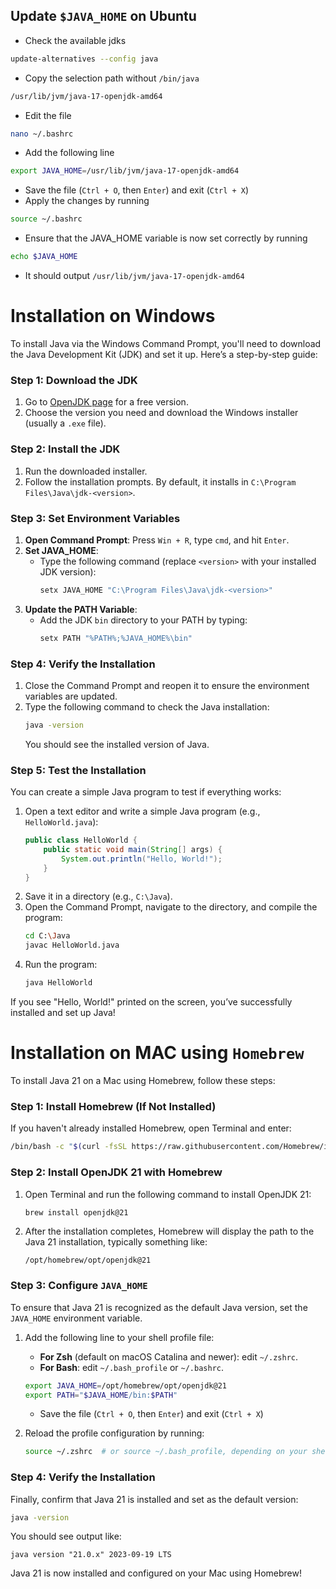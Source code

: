 ## Update `$JAVA_HOME` on Ubuntu
- Check the available jdks
```bash
update-alternatives --config java
```
- Copy the selection path without `/bin/java`
```bash
/usr/lib/jvm/java-17-openjdk-amd64
```
- Edit the file
```bash
nano ~/.bashrc
```
- Add the following line
```bash
export JAVA_HOME=/usr/lib/jvm/java-17-openjdk-amd64
```
- Save the file (`Ctrl + O`, then `Enter`) and exit (`Ctrl + X`)
- Apply the changes by running
```bash
source ~/.bashrc
```
- Ensure that the JAVA_HOME variable is now set correctly by running
```bash
echo $JAVA_HOME
```
- It should output `/usr/lib/jvm/java-17-openjdk-amd64`

# Installation on Windows
To install Java via the Windows Command Prompt, you'll need to download the Java Development Kit (JDK) and set it up. Here’s a step-by-step guide:

### Step 1: Download the JDK
1. Go to [OpenJDK page](https://jdk.java.net/) for a free version.
2. Choose the version you need and download the Windows installer (usually a `.exe` file).

### Step 2: Install the JDK
1. Run the downloaded installer.
2. Follow the installation prompts. By default, it installs in `C:\Program Files\Java\jdk-<version>`.

### Step 3: Set Environment Variables
1. **Open Command Prompt**: Press `Win + R`, type `cmd`, and hit `Enter`.
2. **Set JAVA_HOME**:
   - Type the following command (replace `<version>` with your installed JDK version):
     ```bash
     setx JAVA_HOME "C:\Program Files\Java\jdk-<version>"
     ```
3. **Update the PATH Variable**:
   - Add the JDK `bin` directory to your PATH by typing:
     ```bash
     setx PATH "%PATH%;%JAVA_HOME%\bin"
     ```

### Step 4: Verify the Installation
1. Close the Command Prompt and reopen it to ensure the environment variables are updated.
2. Type the following command to check the Java installation:
   ```bash
   java -version
   ```
   You should see the installed version of Java.

### Step 5: Test the Installation
You can create a simple Java program to test if everything works:
1. Open a text editor and write a simple Java program (e.g., `HelloWorld.java`):
   ```java
   public class HelloWorld {
       public static void main(String[] args) {
           System.out.println("Hello, World!");
       }
   }
   ```
2. Save it in a directory (e.g., `C:\Java`).
3. Open the Command Prompt, navigate to the directory, and compile the program:
   ```bash
   cd C:\Java
   javac HelloWorld.java
   ```
4. Run the program:
   ```bash
   java HelloWorld
   ```

If you see "Hello, World!" printed on the screen, you’ve successfully installed and set up Java!

# Installation on MAC using `Homebrew`
To install Java 21 on a Mac using Homebrew, follow these steps:

### Step 1: Install Homebrew (If Not Installed)
If you haven't already installed Homebrew, open Terminal and enter:
```bash
/bin/bash -c "$(curl -fsSL https://raw.githubusercontent.com/Homebrew/install/HEAD/install.sh)"
```

### Step 2: Install OpenJDK 21 with Homebrew
1. Open Terminal and run the following command to install OpenJDK 21:
   ```bash
   brew install openjdk@21
   ```

2. After the installation completes, Homebrew will display the path to the Java 21 installation, typically something like:
   ```
   /opt/homebrew/opt/openjdk@21
   ```

### Step 3: Configure `JAVA_HOME`
To ensure that Java 21 is recognized as the default Java version, set the `JAVA_HOME` environment variable.

1. Add the following line to your shell profile file:
   - **For Zsh** (default on macOS Catalina and newer): edit `~/.zshrc`.
   - **For Bash**: edit `~/.bash_profile` or `~/.bashrc`.
   
   ```bash
   export JAVA_HOME=/opt/homebrew/opt/openjdk@21
   export PATH="$JAVA_HOME/bin:$PATH"
   ```
   - Save the file (`Ctrl + O`, then `Enter`) and exit (`Ctrl + X`)

2. Reload the profile configuration by running:
   ```bash
   source ~/.zshrc  # or source ~/.bash_profile, depending on your shell
   ```

### Step 4: Verify the Installation
Finally, confirm that Java 21 is installed and set as the default version:
```bash
java -version
```

You should see output like:
```
java version "21.0.x" 2023-09-19 LTS
```

Java 21 is now installed and configured on your Mac using Homebrew!
